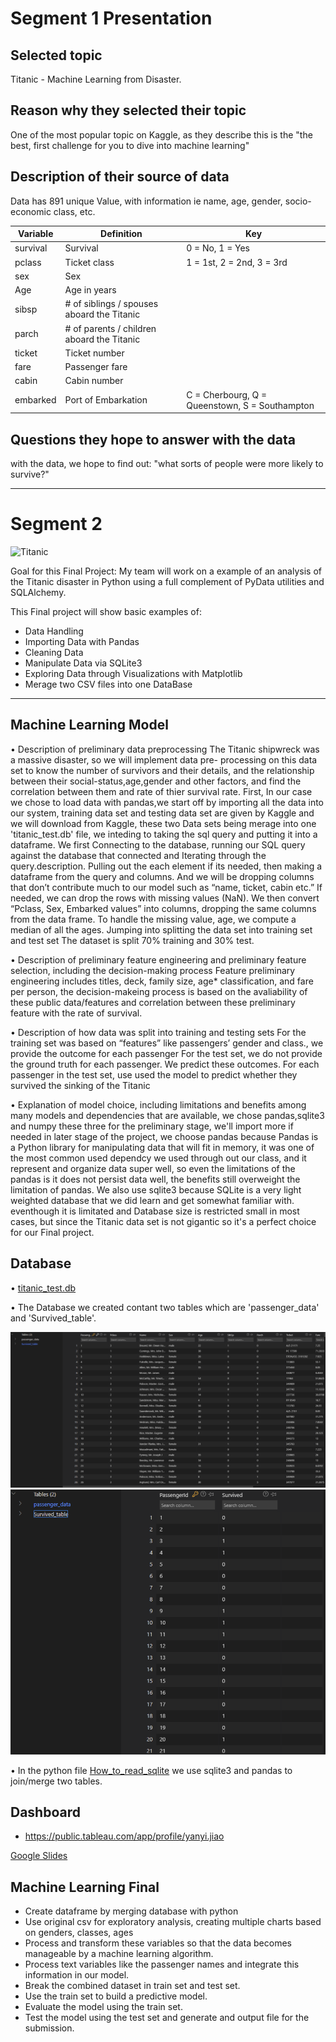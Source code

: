 # Segment 1 Presentation  

## Selected topic
Titanic - Machine Learning from Disaster. 

## Reason why they selected their topic
One of the most popular topic on Kaggle, as they describe this is the "the best, first challenge for you to dive into machine learning"

## Description of their source of data
Data has 891 unique Value, with information ie name, age, gender, socio-economic class, etc.

| Variable     | Definition                                 | Key                                            |
| --------     |  ---------                                 | ----------------------------                   |
| survival     | Survival                                   | 0 = No, 1 = Yes                                |
| pclass	   | Ticket class	                            |1 = 1st, 2 = 2nd, 3 = 3rd                       |
| sex	       | Sex                                        |                                                |	
| Age	       | Age in years                               |                                                |	
| sibsp	       | # of siblings / spouses aboard the Titanic	|                                                |
| parch	       | # of parents / children aboard the Titanic	|                                                |
| ticket       | Ticket number	                            |                                                |
| fare         | Passenger fare	                            |                                                |
| cabin        | Cabin number	                            |                                                |
| embarked     | Port of Embarkation	                    | C = Cherbourg, Q = Queenstown, S = Southampton |

## Questions they hope to answer with the data
with the data, we hope to find out:
"what sorts of people were more likely to survive?"

---






# Segment 2

![Titanic](https://cdn.mos.cms.futurecdn.net/X2HayNRX94wPEBtGqg7MJE.jpg "Titanic")

Goal for this Final Project:
My team will work on a example of an analysis of the Titanic disaster in Python using a full complement of PyData utilities and SQLAlchemy.

This Final project will show basic examples of:
* Data Handling
* Importing Data with Pandas
* Cleaning Data
* Manipulate Data via SQLite3
* Exploring Data through Visualizations with Matplotlib
* Merage two CSV files into one DataBase
---

## Machine Learning Model


•	Description of preliminary data preprocessing
The Titanic shipwreck was a massive disaster, so we will implement data pre- processing on this data set to know the number of survivors and their details, and the relationship between their social-status,age,gender and other factors, and find the correlation between them and rate of thier survival rate. 
First, In our case we chose to load data with pandas,we start off by importing all the data into our system, training data set and testing data set are given by Kaggle and we will download from Kaggle, these two Data sets being merage into one 'titanic_test.db' file, we inteding to taking the sql query and putting it into a dataframe. We first Connecting to the database, running our SQL query against the database that connected and Iterating through the query.description.  Pulling out the each element if its needed, then making a dataframe from the query and columns. And we will be dropping columns that don’t contribute much to our model such as “name, ticket, cabin etc.” If needed, we can drop the rows with missing values (NaN). We then convert “Pclass, Sex, Embarked values” into columns, dropping the same columns from the data frame. To handle the missing value, age, we compute a median of all the ages. Jumping into splitting the data set into training set and test set The dataset is split 70% training and 30% test.

•	Description of preliminary feature engineering and preliminary feature selection, including the decision-making process
Feature preliminary engineering includes titles, deck, family size, age* classification, and fare per person, the decision-makeing process is based on the avaliability of these public data/features and correlation between these preliminary feature with the rate of survival. 

•	Description of how data was split into training and testing sets
 For the training set was based on “features” like passengers’ gender and class., we provide the outcome for each passenger
 For the test set, we do not provide the ground truth for each passenger. We predict these outcomes. For each passenger in the test set, use used the model to predict
 whether they survived the sinking of the Titanic
  
•	Explanation of model choice, including limitations and benefits
  among many models and dependencies that are available, we chose pandas,sqlite3 and numpy these three for the preliminary stage, we'll import more if needed in later stage of the project, we choose pandas because Pandas is a Python library for manipulating data that will fit in memory, it was one of the most common used dependcy we used through out our class, and it represent and organize data super well, so even the limitations of the pandas is it does not persist data well, the benefits still overweight the limitation of pandas. We also use sqlite3 because SQLite is a very light weighted database that we did learn and get somewhat familiar with. eventhough it is limitated and Database size is restricted small in most cases, but since the Titanic data set is not gigantic so it's a perfect choice for our Final project.


## Database

• [titanic_test.db](titanic_data/titanic_test.db)

• The Database we created contant two tables which are 'passenger_data'  and 'Survived_table'.

![db](titanic_data/image/db.png "db")
![survived_table](titanic_data/image/survived_table.png "survived_table")



• In the python file  [How_to_read_sqlite](titanic_data/How_to_read_sqlite.ipynb) we use sqlite3 and pandas to join/merge two tables.

## Dashboard
* https://public.tableau.com/app/profile/yanyi.jiao

[Google Slides](https://docs.google.com/presentation/d/1W8pgMciNIvtBaQ2rh6cvdtC6Av4NPGfg29NVWHxgG0A/edit?usp=sharing)



## Machine Learning Final 

*	Create dataframe by merging database with python
* Use original csv for exploratory analysis, creating multiple charts based on genders, classes, ages
*	Process and transform these variables so that the data becomes manageable by a machine learning algorithm.
* Process text variables like the passenger names and integrate this information in our model.
*	Break the combined dataset in train set and test set.
*	Use the train set to build a predictive model.
* Evaluate the model using the train set.
* Test the model using the test set and generate and output file for the submission.
